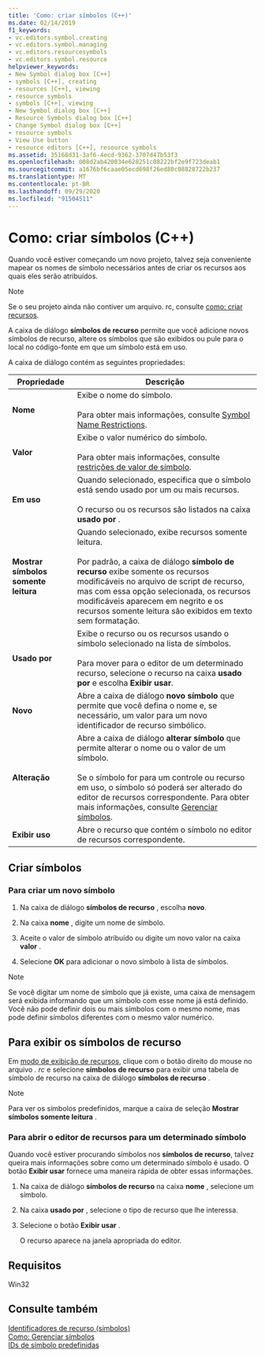 ```yaml
---
title: 'Como: criar símbolos (C++)'
ms.date: 02/14/2019
f1_keywords:
- vc.editors.symbol.creating
- vc.editors.symbol.managing
- vc.editors.resourcesymbols
- vc.editors.symbol.resource
helpviewer_keywords:
- New Symbol dialog box [C++]
- symbols [C++], creating
- resources [C++], viewing
- resource symbols
- symbols [C++], viewing
- New Symbol dialog box [C++]
- Resource Symbols dialog box [C++]
- Change Symbol dialog box [C++]
- resource symbols
- View Use button
- resource editors [C++], resource symbols
ms.assetid: 35168d31-3af6-4ecd-9362-3707d47b53f3
ms.openlocfilehash: 008d2ab420034e628251c08222bf2e9f723deab1
ms.sourcegitcommit: a1676bf6caae05ecd698f26ed80c08828722b237
ms.translationtype: MT
ms.contentlocale: pt-BR
ms.lasthandoff: 09/29/2020
ms.locfileid: "91504511"
---
```

# <a name="how-to-create-symbols-c"></a>Como: criar símbolos (C++)

Quando você estiver começando um novo projeto, talvez seja conveniente mapear os nomes de símbolo necessários antes de criar os recursos aos quais eles serão atribuídos.

> [!NOTE]
> Se o seu projeto ainda não contiver um arquivo. rc, consulte [como: criar recursos](../windows/how-to-create-a-resource-script-file.md).

A caixa de diálogo **símbolos de recurso** permite que você adicione novos símbolos de recurso, altere os símbolos que são exibidos ou pule para o local no código-fonte em que um símbolo está em uso.

A caixa de diálogo contém as seguintes propriedades:

|Propriedade|Descrição|
|--------------------------|------------------------------------------|
|**Nome**|Exibe o nome do símbolo.<br/><br/>Para obter mais informações, consulte [Symbol Name Restrictions](./changing-a-symbol-or-symbol-name-id.md).|
|**Valor**|Exibe o valor numérico do símbolo.<br/><br/>Para obter mais informações, consulte [restrições de valor de símbolo](./changing-a-symbol-or-symbol-name-id.md).|
|**Em uso**|Quando selecionado, especifica que o símbolo está sendo usado por um ou mais recursos.<br/><br/>O recurso ou os recursos são listados na caixa **usado por** .|
|**Mostrar símbolos somente leitura**|Quando selecionado, exibe recursos somente leitura.<br/><br/>Por padrão, a caixa de diálogo **símbolo de recurso** exibe somente os recursos modificáveis no arquivo de script de recurso, mas com essa opção selecionada, os recursos modificáveis aparecem em negrito e os recursos somente leitura são exibidos em texto sem formatação.|
|**Usado por**|Exibe o recurso ou os recursos usando o símbolo selecionado na lista de símbolos.<br/><br/>Para mover para o editor de um determinado recurso, selecione o recurso na caixa **usado por** e escolha **Exibir usar**.|
|**Novo**|Abre a caixa de diálogo **novo símbolo** que permite que você defina o nome e, se necessário, um valor para um novo identificador de recurso simbólico.|
|**Alteração**|Abre a caixa de diálogo **alterar símbolo** que permite alterar o nome ou o valor de um símbolo.<br/><br/>Se o símbolo for para um controle ou recurso em uso, o símbolo só poderá ser alterado do editor de recursos correspondente. Para obter mais informações, consulte [Gerenciar símbolos](./changing-a-symbol-or-symbol-name-id.md).|
|**Exibir uso**|Abre o recurso que contém o símbolo no editor de recursos correspondente.|

## <a name="create-symbols"></a>Criar símbolos

### <a name="to-create-a-new-symbol"></a>Para criar um novo símbolo

1. Na caixa de diálogo **símbolos de recurso** , escolha **novo**.

1. Na caixa **nome** , digite um nome de símbolo.

1. Aceite o valor de símbolo atribuído ou digite um novo valor na caixa **valor** .

1. Selecione **OK** para adicionar o novo símbolo à lista de símbolos.

> [!NOTE]
> Se você digitar um nome de símbolo que já existe, uma caixa de mensagem será exibida informando que um símbolo com esse nome já está definido. Você não pode definir dois ou mais símbolos com o mesmo nome, mas pode definir símbolos diferentes com o mesmo valor numérico.

## <a name="to-view-resource-symbols"></a>Para exibir os símbolos de recurso

Em [modo de exibição de recursos](how-to-create-a-resource-script-file.md#create-resources), clique com o botão direito do mouse no arquivo *. rc* e selecione **símbolos de recurso** para exibir uma tabela de símbolo de recurso na caixa de diálogo **símbolos de recurso** .

> [!NOTE]
> Para ver os símbolos predefinidos, marque a caixa de seleção **Mostrar símbolos somente leitura** .

### <a name="to-open-the-resource-editor-for-a-given-symbol"></a>Para abrir o editor de recursos para um determinado símbolo

Quando você estiver procurando símbolos nos **símbolos de recurso**, talvez queira mais informações sobre como um determinado símbolo é usado. O botão **Exibir usar** fornece uma maneira rápida de obter essas informações.

1. Na caixa de diálogo **símbolos de recurso** na caixa **nome** , selecione um símbolo.

1. Na caixa **usado por** , selecione o tipo de recurso que lhe interessa.

1. Selecione o botão **Exibir usar** .

   O recurso aparece na janela apropriada do editor.

## <a name="requirements"></a>Requisitos

Win32

## <a name="see-also"></a>Consulte também

[Identificadores de recurso (símbolos)](../windows/symbols-resource-identifiers.md)<br/>
[Como: Gerenciar símbolos](../windows/changing-a-symbol-or-symbol-name-id.md)<br/>
[IDs de símbolo predefinidas](../windows/predefined-symbol-ids.md)<br/>
